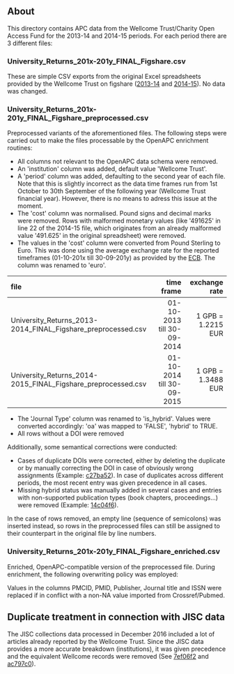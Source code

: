 
## About

This directory contains APC data from the Wellcome Trust/Charity Open Access Fund for the 2013-14 and 2014-15 periods. For each period there are 3 different files:

### University_Returns_201x-201y_FINAL_Figshare.csv

These are simple CSV exports from the original Excel spreadsheets provided by the Wellcome Trust on figshare ([2013-14](http://dx.doi.org/10.6084/M9.FIGSHARE.1321361) and [2014-15](https://dx.doi.org/10.6084/m9.figshare.3118936.v1)). No data was changed.

### University_Returns_201x-201y_FINAL_Figshare_preprocessed.csv

Preprocessed variants of the aforementioned files. The following steps were carried out to make the files processable by the OpenAPC enrichment routines:

- All columns not relevant to the OpenAPC data schema were removed.
- An 'institution' column was added, default value 'Wellcome Trust'.
- A 'period' column was added, defaulting to the second year of each file. Note that this is slightly incorrect as the data time frames run from 1st October to 30th September of the following year (Wellcome Trust financial year). However, there is no means to adress this issue at the moment.
- The 'cost' column was normalised. Pound signs and decimal marks were removed. Rows with malformed monetary values (like '491625' in line 22 of the 2014-15 file, which originates from an already malformed value '491.625' in the original spreadsheet) were removed.
- The values in the 'cost' column were converted from Pound Sterling to Euro. This was done using the average exchange rate for the reported timeframes (01-10-201x till 30-09-201y) as provided by the [ECB](https://www.ecb.europa.eu/stats/exchange/eurofxref/html/eurofxref-graph-gbp.en.html). The column was renamed to 'euro'.

|file                                                         | time frame                 | exchange rate      | 
|:------------------------------------------------------------|---------------------------:|-------------------:|
|University_Returns_2013-2014_FINAL_Figshare_preprocessed.csv | 01-10-2013 till 30-09-2014 | 1 GPB = 1.2215 EUR |
|University_Returns_2014-2015_FINAL_Figshare_preprocessed.csv | 01-10-2014 till 30-09-2015 | 1 GPB = 1.3488 EUR |


- The 'Journal Type' column was renamed to 'is_hybrid'. Values were converted accordingly: 'oa' was mapped to 'FALSE', 'hybrid' to TRUE.
- All rows without a DOI were removed

Additionally, some semantical corrections were conducted:

- Cases of duplicate DOIs were corrected, either by deleting the duplicate or by manually correcting the DOI in case of obviously wrong assignments (Example: [c27ba52](https://github.com/OpenAPC/openapc-de/commit/c27ba52325d96441deeb0bc2ba81fad81c926e85)). In case of duplicates across different periods, the most recent entry was given precedence in all cases.
- Missing hybrid status was manually added in several cases and entries with non-supported publication types (book chapters, proceedings...) were removed (Example: [14c04f6](https://github.com/OpenAPC/openapc-de/commit/14c04f6c71b7938bd64f9bcb679db760165b971c)).

In the case of rows removed, an empty line (sequence of semicolons) was inserted instead, so rows in the preprocessed files can still be assigned to their counterpart in the original file by line numbers.

### University_Returns_201x-201y_FINAL_Figshare_enriched.csv

Enriched, OpenAPC-compatible version of the preprocessed file. During enrichment, the following overwriting policy was employed:

Values in the columns PMCID, PMID, Publisher, Journal title and ISSN were replaced if in conflict with a non-NA value imported from Crossref/Pubmed. 

## Duplicate treatment in connection with JISC data

The JISC collections data processed in December 2016 included a lot of articles already reported by the Wellcome Trust. Since the JISC data provides a more accurate breakdown (institutions), it was given precedence and the equivalent Wellcome records were removed (See [7ef06f2](https://github.com/OpenAPC/openapc-de/commit/7ef06f28edc7c78b6e5aa2b9610b6b4e16740529) and [ac797c0](https://github.com/OpenAPC/openapc-de/commit/ac797c02762cba7841c2bc827e318bcb39581176)).
